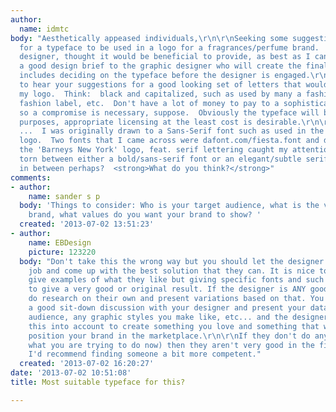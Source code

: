 ```yaml
---
author:
  name: idmtc
body: "Aesthetically appeased individuals,\r\n\r\nSeeking some suggestions and input
  for a typeface to be used in a logo for a fragrances/perfume brand.  Not being a
  designer, thought it would be beneficial to provide, as best as I can articulate/sketch,
  a good design brief to the graphic designer who will create the final product.  This
  includes deciding on the typeface before the designer is engaged.\r\n\r\nHoping
  to hear your suggestions for a good looking set of letters that would best represent
  my logo.  Think:  black and capitalized, such as used by many a fashion magazine,
  fashion label, etc.  Don't have a lot of money to pay to a sophisticated type foundry
  so a compromise is necessary, suppose.  Obviously the typeface will be for commercial
  purposes, appropriate licensing at the least cost is desirable.\r\n\r\nSerif / Sans-Serif
  ...  I was originally drawn to a Sans-Serif font such as used in the 'Vanity Fair'
  logo.  Two fonts that I came across were dafont.com/fiesta.font and dafont.com/mouse-deco.font\r\n\r\n....Then
  the 'Barneys New York' logo, feat. serif lettering caught my attention and now I'm
  torn between either a bold/sans-serif font or an elegant/subtle serif font.  Something
  in between perhaps?  <strong>What do you think?</strong>"
comments:
- author:
    name: sander s p
  body: 'Things to consider: Who is your target audience, what is the vision of your
    brand, what values do you want your brand to show? '
  created: '2013-07-02 13:51:23'
- author:
    name: EBDesign
    picture: 123220
  body: "Don't take this the wrong way but you should let the designer do his/her
    job and come up with the best solution that they can. It is nice to have a client
    give examples of what they like but giving specific fonts and such isn't going
    to give a very good or original result. If the designer is ANY good they will
    do research on their own and present variations based on that. You should have
    a good sit-down discussion with your designer and present your data, the target
    audience, any graphic styles you make like, etc... and the designer will take
    this into account to create something you love and something that works well to
    position your brand in the marketplace.\r\n\r\nIf they don't do any research (basically
    what you are trying to do now) then they aren't very good in the first place and
    I'd recommend finding someone a bit more competent."
  created: '2013-07-02 16:20:27'
date: '2013-07-02 10:51:08'
title: Most suitable typeface for this?

---
```

